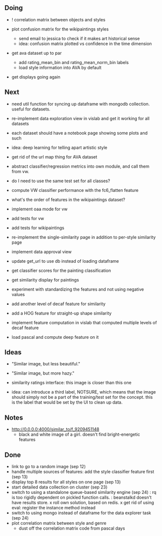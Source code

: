 ## Doing

- ! correlation matrix between objects and styles

- plot confusion matrix for the wikipaintings styles
    - send email to jessica to check if it makes art historical sense
    - idea: confusion matrix plotted vs confidence in the time dimension

- get ava dataset up to par
    - add rating_mean_bin and rating_mean_norm_bin labels
    - load style information into AVA by default

- get displays going again

## Next


- need util function for syncing up dataframe with mongodb collection. useful for datasets.

- re-implement data exploration view in vislab and get it working for all datasets

- each dataset should have a notebook page showing some plots and such

- idea: deep learning for telling apart artistic style

- get rid of the url map thing for AVA dataset

- abstract classifier/regression metrics into own module, and call them from vw.


- do I need to use the same test set for all classes?

- compute VW classifier performance with the fc6_flatten feature

- what's the order of features in the wikipaintings dataset?

- implement oaa mode for vw

- add tests for vw

- add tests for wikipaintings

- re-implement the single-similarity page in addition to per-style similarity page

- implement data approval view

- update get_url to use db instead of loading dataframe

- get classifier scores for the painting classification

- get similarity display for paintings

- experiment with standardizing the features and not using negative values

- add another level of decaf feature for similarity

- add a HOG feature for straight-up shape similarity

- implement feature computation in vislab that computed multiple levels of decaf feature

- load pascal and compute deep feature on it


## Ideas

- "Similar image, but less beautiful."
- "Similar image, but more hazy."

- similarity ratings interface: this image is closer than this one

- idea: can introduce a third label, NOTSURE, which means that the image should simply not be a part of the training/test set for the concept. this is the label that would be set by the UI to clean up data.

## Notes

- http://0.0.0.0:4000/similar_to/f_9209451148
    - black and white image of a girl. doesn't find bright-energetic features

## Done

- link to go to a random image (sep 12)
- handle multiple sources of features: add the style classifier feature first (sep 13)
- display top 8 results for all styles on one page (sep 13)
- start detailed data collection on cluster (sep 23)
- switch to using a standalone queue-based similarity engine (sep 24)
    : rq is too rigidly dependent on pickled function calls.
    : beanstalkd doesn't have results store.
    x roll own solution, based on redis.
    x get rid of using eval: register the instance method instead
- switch to using mongo instead of dataframe for the data explorer task (sep 24)
- plot correlation matrix between style and genre
    - dust off the correlation matrix code from pascal days
